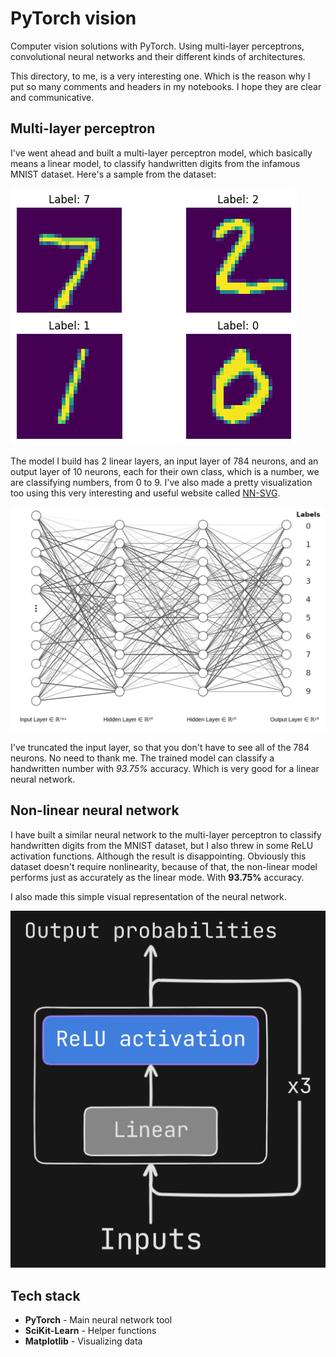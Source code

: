 # PyTorch vision

Computer vision solutions with PyTorch. Using multi-layer perceptrons, convolutional neural networks and their different kinds of architectures.

This directory, to me, is a very interesting one. Which is the reason why I put so many comments and headers in my notebooks. I hope they are clear and communicative.

## Multi-layer perceptron

I've went ahead and built a multi-layer perceptron model, which basically means a linear model, to classify handwritten digits from the infamous MNIST dataset. Here's a sample from the dataset:

![MNIST sample](./plots/mnist-sample.png)

The model I build has 2 linear layers, an input layer of 784 neurons, and an output layer of 10 neurons, each for their own class, which is a number, we are classifying numbers, from 0 to 9. I've also made a pretty visualization too using this very interesting and useful website called [NN-SVG](https://alexlenail.me/NN-SVG/index.html).

![Visual MLP](./plots/mlp-graph-mnist.png)

I've truncated the input layer, so that you don't have to see all of the 784 neurons. No need to thank me. The trained model can classify a handwritten number with *93.75%* accuracy. Which is very good for a linear neural network.

## Non-linear neural network

I have built a similar neural network to the multi-layer perceptron to classify handwritten digits from the MNIST dataset, but I also threw in some ReLU activation functions. Although the result is disappointing. Obviously this dataset doesn't require nonlinearity, because of that, the non-linear model performs just as accurately as the linear mode. With **93.75%** accuracy.

I also made this simple visual representation of the neural network.

![Visual non-linear](./plots/non-linear-graph-mnist.png)

## Tech stack

- **PyTorch** - Main neural network tool
- **SciKit-Learn** - Helper functions
- **Matplotlib** - Visualizing data